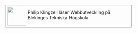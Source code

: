<div style="border: 1px solid #999; width: 400px; overflow: auto; margin: 5px;">
<figure style="    margin: 5px 5px 5px 5px; float:left;">
<img src="img/philip.JPG" width="60px"/>
</figure>
<p>Philip Klingzell läser Webbutveckling på Blekinges Tekniska Högskola</p>
</div>
